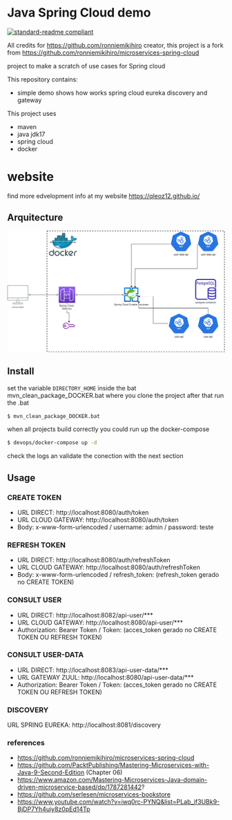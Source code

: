 # Java Spring Cloud demo 

[![standard-readme compliant](https://img.shields.io/badge/readme%20style-standard-brightgreen.svg?style=flat-square)](https://github.com/RichardLitt/standard-readme)

All credits for https://github.com/ronniemikihiro creator,
this project is a fork from https://github.com/ronniemikihiro/microservices-spring-cloud

project to make a scratch of use cases for Spring cloud 

This repository contains:
- simple demo shows how works spring cloud eureka discovery and gateway 

This project uses
- maven
- java jdk17
- spring cloud 
- docker
# website 
find more edvelopment info at my website https://qleoz12.github.io/

## Arquitecture 

![Alt text](./docs/arquitectura.drawio.png?raw=true "Arquitecture microservices")

## Install

set the variable `DIRECTORY_HOME` inside the bat mvn_clean_package_DOCKER.bat where you clone the project
after that run the .bat

```sh
$ mvn_clean_package_DOCKER.bat
```
when all projects build correctly you could run up the docker-compose
```sh
$ devops/docker-compose up -d 
```
check the logs an  validate the conection with the next section

## Usage
### CREATE TOKEN
- URL DIRECT: http://localhost:8080/auth/token
- URL CLOUD GATEWAY: http://localhost:8080/auth/token
- Body: x-www-form-urlencoded / username: admin / password: teste

### REFRESH TOKEN
- URL DIRECT: http://localhost:8080/auth/refreshToken
- URL CLOUD GATEWAY: http://localhost:8080/auth/refreshToken
- Body: x-www-form-urlencoded / refresh_token: (refresh_token gerado no CREATE TOKEN)

### CONSULT USER
- URL DIRECT: http://localhost:8082/api-user/***
- URL CLOUD GATEWAY: http://localhost:8080/api-user/***
- Authorization: Bearer Token / Token: (acces_token gerado no CREATE TOKEN OU REFRESH TOKEN)

### CONSULT USER-DATA
- URL DIRECT: http://localhost:8083/api-user-data/***
- URL GATEWAY ZUUL: http://localhost:8080/api-user-data/***
- Authorization: Bearer Token / Token: (acces_token gerado no CREATE TOKEN OU REFRESH TOKEN)

### DISCOVERY
URL SPRING EUREKA: http://localhost:8081/discovery

### references
- https://github.com/ronniemikihiro/microservices-spring-cloud
- https://github.com/PacktPublishing/Mastering-Microservices-with-Java-9-Second-Edition (Chapter 06)
- https://www.amazon.com/Mastering-Microservices-Java-domain-driven-microservice-based/dp/1787281442?
- https://github.com/serlesen/microservices-bookstore
- https://www.youtube.com/watch?v=iwq0rc-PYNQ&list=PLab_if3UBk9-BjDP7Yh4uiy8z0pEd14Tp
